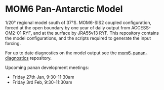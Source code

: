 # MOM6 Pan-Antarctic Model

1/20° regional model south of 37°S. MOM6-SIS2 coupled configuration,
forced at the open boundary by one year of daily output from
ACCESS-OM2-01 RYF, and at the surface by JRA55v13 RYF. This repository
contains the model configurations, and the scripts required to
generate the input forcing.

For up to date diagnostics on the model output see the [mom6-panan-diagnostics](https://github.com/COSIMA/mom6-panan-diagnostics) repository.

Upcoming panan development meetings:

* Friday 27th Jan, 9:30-11:30am
* Friday 3rd Feb, 9:30-11:30am
